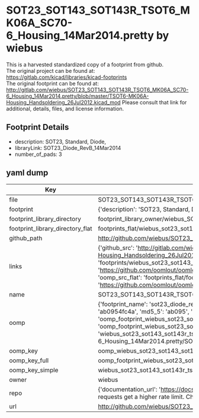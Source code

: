 # SOT23_SOT143_SOT143R_TSOT6_MK06A_SC70-6_Housing_14Mar2014.pretty by wiebus  
This is a harvested standardized copy of a footprint from github.  
The original project can be found at:  
https://gitlab.com/kicad/libraries/kicad-footprints  
The original footprint can be found at:
http://gitlab.com/wiebus/SOT23_SOT143_SOT143R_TSOT6_MK06A_SC70-6_Housing_14Mar2014.pretty/blob/master/TSOT6-MK06A-Housing_Handsoldering_26Jul2012.kicad_mod
Please consult that link for additional, details, files, and license information.  
## Footprint Details
* description: SOT23, Standard, Diode,  
* libraryLink: SOT23_Diode_RevB_14Mar2014  
* number_of_pads: 3  
## yaml dump  
| Key | Value |  
| --- | --- |  
| file | SOT23_SOT143_SOT143R_TSOT6_MK06A_SC70-6_Housing_14Mar2014.pretty/SOT23_Diode_RevB_14Mar2014.kicad_mod |  
| footprint | {'description': 'SOT23, Standard, Diode,', 'libraryLink': 'SOT23_Diode_RevB_14Mar2014', 'number_of_pads': 3} |  
| footprint_library_directory | footprint_library_owner/wiebus_SOT23_SOT143_SOT143R_TSOT6_MK06A_SC70-6_Housing_14Mar2014.pretty |  
| footprint_library_directory_flat | footprints_flat/wiebus_sot23_sot143_sot143r_tsot6_mk06a_sc70_6_housing_14mar2014_sot23_diode_revb_14mar2014/working |  
| github_path | http://github.com/wiebus/SOT23_SOT143_SOT143R_TSOT6_MK06A_SC70-6_Housing_14Mar2014.pretty/blob/master/SOT23_Diode_RevB_14Mar2014.kicad_mod |  
| links | {'github_src': 'http://gitlab.com/wiebus/SOT23_SOT143_SOT143R_TSOT6_MK06A_SC70-6_Housing_14Mar2014.pretty/blob/master/TSOT6-MK06A-Housing_Handsoldering_26Jul2012.kicad_mod', 'github_src_repo': 'https://gitlab.com/kicad/libraries/kicad-footprints', 'oomp_bot': 'footprints/wiebus_sot23_sot143_sot143r_tsot6_mk06a_sc70_6_housing_14mar2014_sot23_diode_revb_14mar2014/working', 'oomp_bot_github': 'https://github.com/oomlout/oomlout_oomp_footprint_bot/tree/main/footprints/wiebus_sot23_sot143_sot143r_tsot6_mk06a_sc70_6_housing_14mar2014_sot23_diode_revb_14mar2014/working', 'oomp_src_flat': 'footprints_flat/footprints_flat/wiebus_sot23_sot143_sot143r_tsot6_mk06a_sc70_6_housing_14mar2014_sot23_diode_revb_14mar2014/working', 'oomp_src_flat_github': 'https://github.com/oomlout/oomlout_oomp_footprint_src/tree/main/footprints_flat/wiebus_sot23_sot143_sot143r_tsot6_mk06a_sc70_6_housing_14mar2014_sot23_diode_revb_14mar2014/working'} |  
| name | SOT23_SOT143_SOT143R_TSOT6_MK06A_SC70-6_Housing_14Mar2014.pretty |  
| oomp | {'footprint_name': 'sot23_diode_revb_14mar2014', 'library_name': 'sot23_sot143_sot143r_tsot6_mk06a_sc70_6_housing_14mar2014', 'md5': 'ab0954fc4aaeb48456dbce8aeca9f910', 'md5_10': 'ab0954fc4a', 'md5_5': 'ab095', 'md5_6': 'ab0954', 'oomp_key': 'oomp_wiebus_sot23_sot143_sot143r_tsot6_mk06a_sc70_6_housing_14mar2014_sot23_diode_revb_14mar2014', 'oomp_key_extra': 'oomp_footprint_wiebus_sot23_sot143_sot143r_tsot6_mk06a_sc70_6_housing_14mar2014_sot23_diode_revb_14mar2014', 'oomp_key_full': 'oomp_footprint_wiebus_sot23_sot143_sot143r_tsot6_mk06a_sc70_6_housing_14mar2014_sot23_diode_revb_14mar2014_ab0954', 'oomp_key_simple': 'wiebus_sot23_sot143_sot143r_tsot6_mk06a_sc70_6_housing_14mar2014_sot23_diode_revb_14mar2014', 'original_filename': 'SOT23_SOT143_SOT143R_TSOT6_MK06A_SC70-6_Housing_14Mar2014.pretty/SOT23_Diode_RevB_14Mar2014.kicad_mod', 'owner_name': 'wiebus'} |  
| oomp_key | oomp_wiebus_sot23_sot143_sot143r_tsot6_mk06a_sc70_6_housing_14mar2014_sot23_diode_revb_14mar2014 |  
| oomp_key_full | oomp_footprint_wiebus_sot23_sot143_sot143r_tsot6_mk06a_sc70_6_housing_14mar2014_sot23_diode_revb_14mar2014 |  
| oomp_key_simple | wiebus_sot23_sot143_sot143r_tsot6_mk06a_sc70_6_housing_14mar2014_sot23_diode_revb_14mar2014 |  
| owner | wiebus |  
| repo | {'documentation_url': 'https://docs.github.com/rest/overview/resources-in-the-rest-api#rate-limiting', 'message': "API rate limit exceeded for 84.66.173.59. (But here's the good news: Authenticated requests get a higher rate limit. Check out the documentation for more details.)"} |  
| url | http://github.com/wiebus/SOT23_SOT143_SOT143R_TSOT6_MK06A_SC70-6_Housing_14Mar2014.pretty |  

